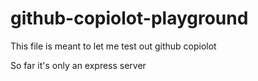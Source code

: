 # github-copiolot-playground
This file is meant to let me test out github copiolot 

So far it's only an express server
